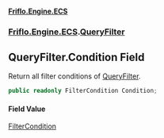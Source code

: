 #### [Friflo.Engine.ECS](index.md 'index')
### [Friflo.Engine.ECS](Friflo.Engine.ECS.md 'Friflo.Engine.ECS').[QueryFilter](QueryFilter.md 'Friflo.Engine.ECS.QueryFilter')

## QueryFilter.Condition Field

Return all filter conditions of [QueryFilter](QueryFilter.md 'Friflo.Engine.ECS.QueryFilter').

```csharp
public readonly FilterCondition Condition;
```

#### Field Value
[FilterCondition](QueryFilter.FilterCondition.md 'Friflo.Engine.ECS.QueryFilter.FilterCondition')